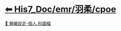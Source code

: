 # [⬅ His7_Doc/emr/羽柔/cpoe](./His7_Doc_emr_羽柔.md)

[📄 醫囑設定-個人.科圖檔](../../His7_Doc/emr/羽柔/cpoe/醫囑設定-個人.科圖檔.md)
